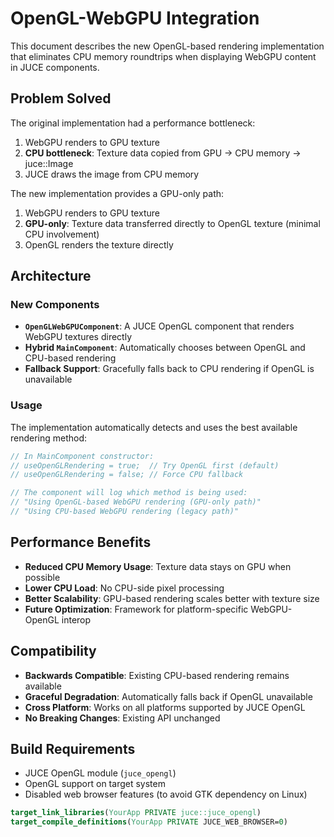 # OpenGL-WebGPU Integration

This document describes the new OpenGL-based rendering implementation that eliminates CPU memory roundtrips when displaying WebGPU content in JUCE components.

## Problem Solved

The original implementation had a performance bottleneck:
1. WebGPU renders to GPU texture
2. **CPU bottleneck**: Texture data copied from GPU → CPU memory → juce::Image  
3. JUCE draws the image from CPU memory

The new implementation provides a GPU-only path:
1. WebGPU renders to GPU texture
2. **GPU-only**: Texture data transferred directly to OpenGL texture (minimal CPU involvement)
3. OpenGL renders the texture directly

## Architecture

### New Components

- **`OpenGLWebGPUComponent`**: A JUCE OpenGL component that renders WebGPU textures directly
- **Hybrid `MainComponent`**: Automatically chooses between OpenGL and CPU-based rendering
- **Fallback Support**: Gracefully falls back to CPU rendering if OpenGL is unavailable

### Usage

The implementation automatically detects and uses the best available rendering method:

```cpp
// In MainComponent constructor:
// useOpenGLRendering = true;  // Try OpenGL first (default)
// useOpenGLRendering = false; // Force CPU fallback

// The component will log which method is being used:
// "Using OpenGL-based WebGPU rendering (GPU-only path)"
// "Using CPU-based WebGPU rendering (legacy path)"  
```

## Performance Benefits

- **Reduced CPU Memory Usage**: Texture data stays on GPU when possible
- **Lower CPU Load**: No CPU-side pixel processing 
- **Better Scalability**: GPU-based rendering scales better with texture size
- **Future Optimization**: Framework for platform-specific WebGPU-OpenGL interop

## Compatibility

- **Backwards Compatible**: Existing CPU-based rendering remains available
- **Graceful Degradation**: Automatically falls back if OpenGL unavailable
- **Cross Platform**: Works on all platforms supported by JUCE OpenGL
- **No Breaking Changes**: Existing API unchanged

## Build Requirements

- JUCE OpenGL module (`juce_opengl`)
- OpenGL support on target system
- Disabled web browser features (to avoid GTK dependency on Linux)

```cmake
target_link_libraries(YourApp PRIVATE juce::juce_opengl)
target_compile_definitions(YourApp PRIVATE JUCE_WEB_BROWSER=0)
```